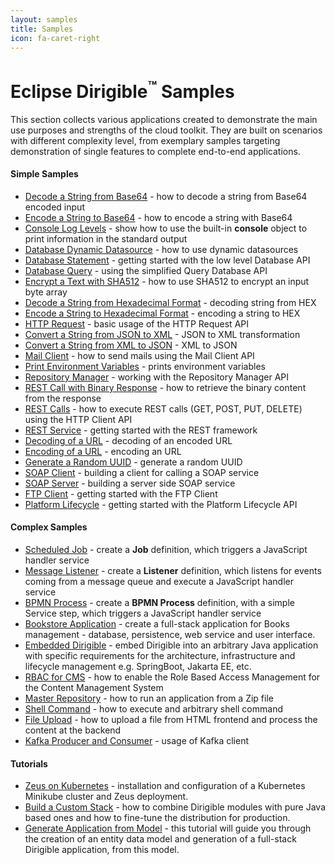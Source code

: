 ```yaml
---
layout: samples
title: Samples
icon: fa-caret-right
---
```


Eclipse Dirigible<sup>&trade;</sup> Samples
===

This section collects various applications created to demonstrate the main use purposes and strengths of the cloud toolkit.
They are built on scenarios with different complexity level, from exemplary samples targeting demonstration of single features to complete end-to-end applications.

#### Simple Samples

* [Decode a String from Base64](base64-decode) - how to decode a string from Base64 encoded input
* [Encode a String to Base64](base64-encode) - how to encode a string with Base64
* [Console Log Levels](console) - show how to use the built-in **console** object to print information in the standard output
* [Database Dynamic Datasource](database-dynamic) - how to use dynamic datasources
* [Database Statement](database-statement) - getting started with the low level Database API
* [Database Query](database-query) - using the simplified Query Database API
* [Encrypt a Text with SHA512](digest) - how to use SHA512 to encrypt an input byte array
* [Decode a String from Hexadecimal Format](hex-decode) - decoding string from HEX
* [Encode a String to Hexadecimal Format](hex-encode) - encoding a string to HEX
* [HTTP Request](http-request) - basic usage of the HTTP Request API
* [Convert a String from JSON to XML](convert-json2xml) - JSON to XML transformation
* [Convert a String from XML to JSON](convert-xml2json) - XML to JSON
* [Mail Client](mail-client) - how to send mails using the Mail Client API
* [Print Environment Variables](print-env) - prints environment variables
* [Repository Manager](repository-manager) - working with the Repository Manager API
* [REST Call with Binary Response](http-client-binary.md) - how to retrieve the binary content from the response
* [REST Calls](rest-calls) - how to execute REST calls (GET, POST, PUT, DELETE) using the HTTP Client API
* [REST Service](rest-service) - getting started with the REST framework
* [Decoding of a URL](url-decode) - decoding of an encoded URL
* [Encoding of a URL](url-encode) - encoding an URL
* [Generate a Random UUID](uuid-random-generation) - generate a random UUID
* [SOAP Client](soap-client) - building a client for calling a SOAP service
* [SOAP Server](soap-server) - building a server side SOAP service
* [FTP Client](ftp-client) - getting started with the FTP Client
* [Platform Lifecycle](platform-lifecycle) - getting started with the Platform Lifecycle API


#### Complex Samples

* [Scheduled Job](complex/job-console) - create a **Job** definition, which triggers a JavaScript handler service
* [Message Listener](complex/listener-queue) - create a **Listener** definition, which listens for events coming from a message queue and execute a JavaScript handler service
* [BPMN Process](complex/process-console) - create a **BPMN Process** definition, with a simple Service step, which triggers a JavaScript handler service
* [Bookstore Application](complex/bookstore) - create a full-stack application for Books management - database, persistence, web service and user interface.
* [Embedded Dirigible](complex/embedded) - embed Dirigible into an arbitrary Java application with specific requirements for the architecture, infrastructure and lifecycle management e.g. SpringBoot, Jakarta EE, etc.
* [RBAC for CMS](complex/rbac-for-cms) - how to enable the Role Based Access Management for the Content Management System
* [Master Repository](complex/master-repository) - how to run an application from a Zip file
* [Shell Command](complex/shell-command) - how to execute and arbitrary shell command
* [File Upload](complex/file-upload) - how to upload a file from HTML frontend and process the content at the backend
* [Kafka Producer and Consumer](complex/kafka) - usage of Kafka client 



#### Tutorials

* [Zeus on Kubernetes](tutorial_zeus_on_kubernetes_minikube) -  installation and configuration of a Kubernetes Minikube cluster and Zeus deployment.
* [Build a Custom Stack](tutorial_helium_custom_stack) - how to combine Dirigible modules with pure Java based ones and how to fine-tune the distribution for production.
* [Generate Application from Model](tutorial_generate_application_from_model) - this tutorial will guide you through the creation of an entity data model and generation of a full-stack Dirigible application, from this model.


